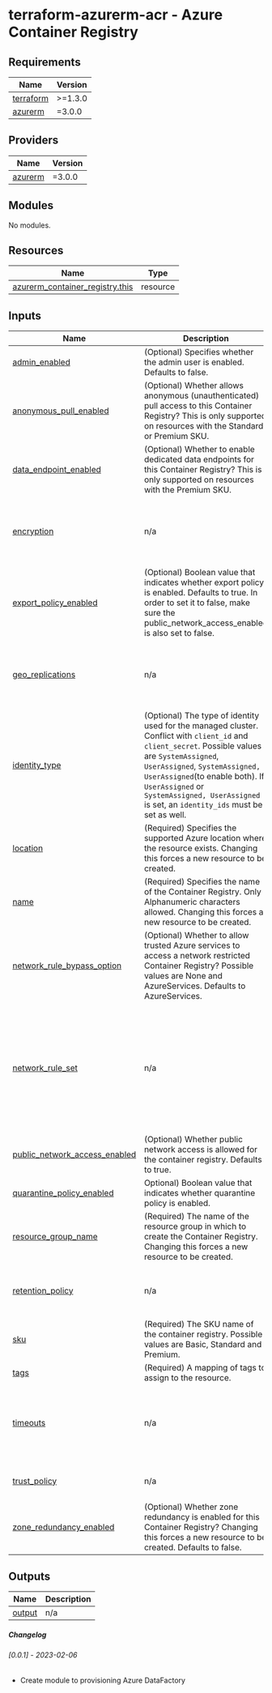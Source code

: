 # terraform-azurerm-acr - Azure Container Registry

## Requirements

| Name | Version |
|------|---------|
| <a name="requirement_terraform"></a> [terraform](#requirement\_terraform) | >=1.3.0 |
| <a name="requirement_azurerm"></a> [azurerm](#requirement\_azurerm) | =3.0.0 |

## Providers

| Name | Version |
|------|---------|
| <a name="provider_azurerm"></a> [azurerm](#provider\_azurerm) | =3.0.0 |

## Modules

No modules.

## Resources

| Name | Type |
|------|------|
| [azurerm_container_registry.this](https://registry.terraform.io/providers/hashicorp/azurerm/3.0.0/docs/resources/container_registry) | resource |

## Inputs

| Name | Description | Type | Default | Required |
|------|-------------|------|---------|:--------:|
| <a name="input_admin_enabled"></a> [admin\_enabled](#input\_admin\_enabled) | (Optional) Specifies whether the admin user is enabled. Defaults to false. | `bool` | `false` | no |
| <a name="input_anonymous_pull_enabled"></a> [anonymous\_pull\_enabled](#input\_anonymous\_pull\_enabled) | (Optional) Whether allows anonymous (unauthenticated) pull access to this Container Registry? This is only supported on resources with the Standard or Premium SKU. | `bool` | `false` | no |
| <a name="input_data_endpoint_enabled"></a> [data\_endpoint\_enabled](#input\_data\_endpoint\_enabled) | (Optional) Whether to enable dedicated data endpoints for this Container Registry? This is only supported on resources with the Premium SKU. | `bool` | `false` | no |
| <a name="input_encryption"></a> [encryption](#input\_encryption) | n/a | <pre>object({<br>    enabled            = optional(bool)<br>    identity_client_id = optional(string)<br>    key_vault_key_id   = optional(string)<br>  })</pre> | `null` | no |
| <a name="input_export_policy_enabled"></a> [export\_policy\_enabled](#input\_export\_policy\_enabled) | (Optional) Boolean value that indicates whether export policy is enabled. Defaults to true. In order to set it to false, make sure the public\_network\_access\_enabled is also set to false. | `bool` | `false` | no |
| <a name="input_geo_replications"></a> [geo\_replications](#input\_geo\_replications) | n/a | <pre>list(object({<br>    location                  = optional(string)<br>    regional_endpoint_enabled = optional(bool)<br>    tags                      = optional(map(any))<br>  }))</pre> | `null` | no |
| <a name="input_identity_type"></a> [identity\_type](#input\_identity\_type) | (Optional) The type of identity used for the managed cluster. Conflict with `client_id` and `client_secret`. Possible values are `SystemAssigned`, `UserAssigned`, `SystemAssigned, UserAssigned`(to enable both). If `UserAssigned` or `SystemAssigned, UserAssigned` is set, an `identity_ids` must be set as well. | <pre>object({<br>    type         = optional(string)<br>    identity_ids = optional(list(string))<br>  })</pre> | <pre>{<br>  "identity_ids": [],<br>  "type": ""<br>}</pre> | no |
| <a name="input_location"></a> [location](#input\_location) | (Required) Specifies the supported Azure location where the resource exists. Changing this forces a new resource to be created. | `string` | n/a | yes |
| <a name="input_name"></a> [name](#input\_name) | (Required) Specifies the name of the Container Registry. Only Alphanumeric characters allowed. Changing this forces a new resource to be created. | `string` | n/a | yes |
| <a name="input_network_rule_bypass_option"></a> [network\_rule\_bypass\_option](#input\_network\_rule\_bypass\_option) | (Optional) Whether to allow trusted Azure services to access a network restricted Container Registry? Possible values are None and AzureServices. Defaults to AzureServices. | `string` | `"AzureServices"` | no |
| <a name="input_network_rule_set"></a> [network\_rule\_set](#input\_network\_rule\_set) | n/a | <pre>object({<br>    default_action = optional(string)<br>    ip_rule = optional(list(object({<br>      action   = optional(string)<br>      ip_range = optional(string)<br>    })))<br>    virtual_network = optional(list(object({<br>      action    = optional(string)<br>      subnet_id = optional(string)<br>    })))<br>  })</pre> | `null` | no |
| <a name="input_public_network_access_enabled"></a> [public\_network\_access\_enabled](#input\_public\_network\_access\_enabled) | (Optional) Whether public network access is allowed for the container registry. Defaults to true. | `bool` | `false` | no |
| <a name="input_quarantine_policy_enabled"></a> [quarantine\_policy\_enabled](#input\_quarantine\_policy\_enabled) | Optional) Boolean value that indicates whether quarantine policy is enabled. | `bool` | `false` | no |
| <a name="input_resource_group_name"></a> [resource\_group\_name](#input\_resource\_group\_name) | (Required) The name of the resource group in which to create the Container Registry. Changing this forces a new resource to be created. | `string` | n/a | yes |
| <a name="input_retention_policy"></a> [retention\_policy](#input\_retention\_policy) | n/a | <pre>object({<br>    days    = optional(number)<br>    enabled = optional(bool)<br>  })</pre> | `null` | no |
| <a name="input_sku"></a> [sku](#input\_sku) | (Required) The SKU name of the container registry. Possible values are Basic, Standard and Premium. | `string` | n/a | yes |
| <a name="input_tags"></a> [tags](#input\_tags) | (Required) A mapping of tags to assign to the resource. | `map(string)` | n/a | yes |
| <a name="input_timeouts"></a> [timeouts](#input\_timeouts) | n/a | <pre>object({<br>    create = optional(string)<br>    delete = optional(string)<br>    read   = optional(string)<br>    update = optional(string)<br>  })</pre> | `null` | no |
| <a name="input_trust_policy"></a> [trust\_policy](#input\_trust\_policy) | n/a | <pre>object({<br>    enabled = optional(bool)<br>  })</pre> | `null` | no |
| <a name="input_zone_redundancy_enabled"></a> [zone\_redundancy\_enabled](#input\_zone\_redundancy\_enabled) | (Optional) Whether zone redundancy is enabled for this Container Registry? Changing this forces a new resource to be created. Defaults to false. | `bool` | `false` | no |

## Outputs

| Name | Description |
|------|-------------|
| <a name="output_output"></a> [output](#output\_output) | n/a |

##### Changelog
###### [0.0.1] - 2023-02-06
- Create module to provisioning Azure DataFactory